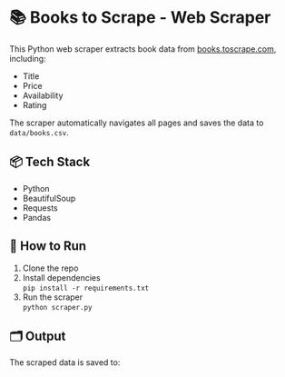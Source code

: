 # 📚 Books to Scrape - Web Scraper

This Python web scraper extracts book data from [books.toscrape.com](http://books.toscrape.com), including:

- Title
- Price
- Availability
- Rating

The scraper automatically navigates all pages and saves the data to `data/books.csv`.

## 📦 Tech Stack

- Python
- BeautifulSoup
- Requests
- Pandas

## 🚀 How to Run

1. Clone the repo
2. Install dependencies  
   `pip install -r requirements.txt`
3. Run the scraper  
   `python scraper.py`

## 🗂️ Output

The scraped data is saved to: